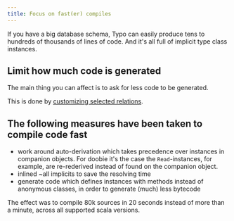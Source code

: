 ```yaml
---
title: Focus on fast(er) compiles
---
```


If you have a big database schema, Typo can easily produce tens to hundreds of thousands of lines of code.
And it's all full of implicit type class instances.

## Limit how much code is generated

The main thing you can affect is to ask for less code to be generated. 

This is done by [customizing selected relations](../customization/customize-selected-relations.md).

## The following measures have been taken to compile code fast 

- work around auto-derivation which takes precedence over instances in companion objects. 
For doobie it's the case the `Read`-instances, for example, are re-rederived instead of found on the companion object. 
- inlined ~all implicits to save the resolving time
- generate code which defines instances with methods instead of anonymous classes, in order to generate (much) less bytecode

The effect was to compile 80k sources in 20 seconds instead of more than a minute, across all supported scala versions.